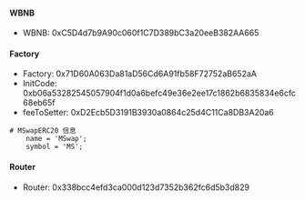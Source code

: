 #### WBNB

- WBNB: 0xC5D4d7b9A90c060f1C7D389bC3a20eeB382AA665

#### Factory

- Factory: 0x71D60A063Da81aD56Cd6A91fb58F72752aB652aA
- InitCode: 0xb06a53282545057904f1d0a6befc49e36e2ee17c1862b6835834e6cfc68eb65f
- feeToSetter: 0xD2Ecb5D3191B3930a0864c25d4C11Ca8DB3A20a6

```shell
# MSwapERC20 信息
    name = 'MSwap';
    symbol = 'MS';
```

#### Router

- Router: 0x338bcc4efd3ca000d123d7352b362fc6d5b3d829